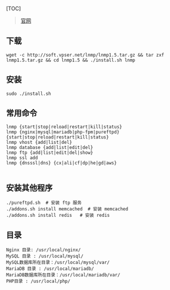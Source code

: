 [TOC]
> [官网](https://lnmp.org/install.html)

## 下载
`wget -c http://soft.vpser.net/lnmp/lnmp1.5.tar.gz && tar zxf lnmp1.5.tar.gz && cd lnmp1.5 && ./install.sh lnmp`

## 安装
`sudo ./install.sh`

## 常用命令
```
lnmp {start|stop|reload|restart|kill|status}
lnmp {nginx|mysql|mariadb|php-fpm|pureftpd} {start|stop|reload|restart|kill|status}
lnmp vhost {add|list|del}
lnmp database {add|list|edit|del}
lnmp ftp {add|list|edit|del|show}
lnmp ssl add
lnmp {dnsssl|dns} {cx|ali|cf|dp|he|gd|aws}
 
 ```

## 安装其他程序
```
./pureftpd.sh  # 安装 ftp 服务
./addons.sh install memcached  # 安装 memcached
./addons.sh install redis   # 安装 redis
```

## 目录
```
Nginx 目录: /usr/local/nginx/
MySQL 目录 : /usr/local/mysql/
MySQL数据库所在目录：/usr/local/mysql/var/
MariaDB 目录 : /usr/local/mariadb/
MariaDB数据库所在目录：/usr/local/mariadb/var/
PHP目录 : /usr/local/php/
```